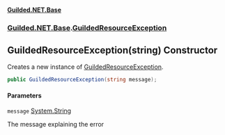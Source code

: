 
#### [Guilded.NET.Base](Guilded_NET_Base 'Guilded.NET.Base')
### [Guilded.NET.Base](Guilded_NET_Base#Guilded_NET_Base 'Guilded.NET.Base').[GuildedResourceException](GuildedResourceException 'Guilded.NET.Base.GuildedResourceException')
## GuildedResourceException(string) Constructor

Creates a new instance of [GuildedResourceException](GuildedResourceException 'Guilded.NET.Base.GuildedResourceException').
```csharp
public GuildedResourceException(string message);
```

#### Parameters

<a name='Guilded_NET_Base_GuildedResourceException_GuildedResourceException(string)_message'></a>
`message` [System.String](https://docs.microsoft.com/en-us/dotnet/api/System.String 'System.String')

The message explaining the error